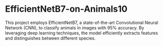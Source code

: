 # EfficientNetB7-on-Animals10
This project employs EfficientNetB7, a state-of-the-art Convolutional Neural Network (CNN), to classify animals in images with 95% accuracy. By leveraging deep learning techniques, the model efficiently extracts features and distinguishes between different species.
